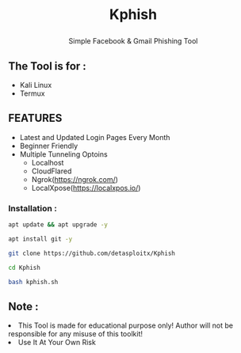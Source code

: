 <h1><p align="center">Kphish</p></h1>

<p align="center">Simple Facebook & Gmail Phishing Tool<br/></p>

## The Tool is for :
- Kali Linux
- Termux

## FEATURES

- Latest and Updated Login Pages Every Month
- Beginner Friendly
- Multiple Tunneling Optoins
    * Localhost
    * CloudFlared
    * Ngrok(https://ngrok.com/)
    * LocalXpose(https://localxpos.io/)

### Installation :

```bash
apt update && apt upgrade -y
```
```bash
apt install git -y
```
```bash
git clone https://github.com/detasploitx/Kphish
```
```bash
cd Kphish
```
```bash
bash kphish.sh
```

## Note :
<li>This Tool is made for educational purpose only! Author will not be responsible for any misuse of this toolkit!</li>
<li>Use It At Your Own Risk</li>
